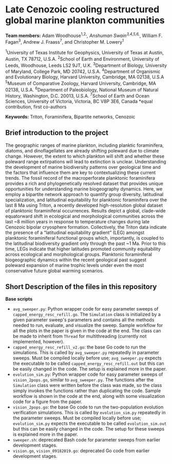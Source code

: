 # Late Cenozoic cooling restructured global marine plankton communities #
**Team members:** Adam Woodhouse<sup>1,2,*</sup>, Anshuman Swain<sup>3,4,5,6,*</sup>, William F. Fagan<sup>3</sup>, Andrew J. Fraass<sup>7</sup>, and Christopher M. Lowery<sup>1</sup>

<sup>1</sup>University of Texas Institute for Geophysics, University of Texas at Austin, Austin, TX 78712, U.S.A.
<sup>2</sup>School of Earth and Environment, University of Leeds, Woodhouse, Leeds LS2 9JT, U.K.
<sup>3</sup>Department of Biology, University of Maryland, College Park, MD 20742, U.S.A.
<sup>4</sup>Department of Organismic and Evolutionary Biology, Harvard University, Cambridge, MA 02138, U.S.A
<sup>5</sup>Museum of Comparative Zoology, Harvard University, Cambridge, MA 02138, U.S.A.
<sup>6</sup>Department of Paleobiology, National Museum of Natural History, Washington, D.C. 20013, U.S.A.
<sup>7</sup>School of Earth and Ocean Sciences, University of Victoria, Victoria, BC V8P 3E6, Canada
*equal contribution, first co-authors


**Keywords:** Triton, Foraminifera, Bipartite networks, Cenozoic



## Brief introduction to the project ##
The geographic ranges of marine plankton, including planktic foraminifera, diatoms, and dinoflagellates are already shifting poleward due to climate change. However, the extent to which plankton will shift and whether these poleward range extirpations will lead to extinction is unclear. Understanding the development of marine biodiversity patterns over geological time and the factors that influence them are key to contextualizing these current trends. The fossil record of the macroperforate planktonic foraminifera provides a rich and phylogenetically resolved dataset that provides unique opportunities for understanding marine biogeography dynamics. Here, we employ a bipartite network approach to quantify group diversity, latitudinal specialization, and latitudinal equitability for planktonic foraminifera over the last 8 Ma using Triton, a recently developed high-resolution global dataset of planktonic foraminiferal occurrences. Results depict a global, clade-wide equatorward shift in ecological and morphological communities across the last ~8 million years in response to temperature changes during late Cenozoic bipolar cryosphere formation. Collectively, the Triton data indicate the presence of a “latitudinal equitability gradient” (LEG) amongst planktonic foraminiferal functional groups which, importantly, is coupled to the latitudinal biodiversity gradient only through the past ~1 Ma. Prior to this time, LEGs indicate that higher latitudes promoted community equitability across ecological and morphological groups. Planktonic foraminiferal biogeographic dynamics within the recent geological past suggest poleward expansion of marine trophic levels under even the most conservative future global warming scenarios.


## Short Description of the files in this repository ##

**Base scripts** 
- `avg_sweeper.py`: Python wrapper code for easy parameter sweeps of `capped_energy_resc_refill.go`. The `Simulation` class is initialized by a given parameter sweep's parameters and contains all the methods needed to run, evaluate, and visualize the sweep. Sample workflow for all the plots in the paper is given in the code at the end. The class can be made to inherit from `Thread` for multithreading (currently not implemented, however). 
- `capped_energy_resc_refill_v2.go`: the base Go code to run the simulations. This is called by `avg_sweeper.py` repeatedly in parameter sweeps. Must be compiled locally before use; `avg_sweeper.py` expects the executable to be called `capped_energy_resc_refill.out` but this can be easily changed in the code. The setup is explained more in the paper.
- `evolution_sim.py`: Python wrapper code for easy parameter sweeps of `vision_2pops.go`, similar to `avg_sweeper.py`. The functions after the `Simulation` class were written before the class was made, so the class simply invokes the functions rather than duplicating the code. Sample workflow is shown in the code at the end, along with some visualization code for a figure from the paper.
- `vision_2pops.go`: the base Go code to run the two-population evolution verification simulations. This is called by `evolution_sim.py` repeatedly in the parameter sweeps. Must be compiled locally before use; `evolution_sim.py` expects the executable to be called `evolution_sim.out` but this can be easily changed in the code. The setup for these sweeps is explained more in the paper.
- `sweeper.sh`: deprecated Bash code for parameter sweeps from earlier development stages.
- `vision.go`, `vision_09182019.go`: deprecated Go code from earlier development stages.
